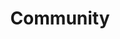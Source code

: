 ---
title: Community
type: community
layout: single
slug: community
lastmod: 2022-10-07
menu:
    main:
        weight: 40
        params:
            hide: true
        # parent: community
---